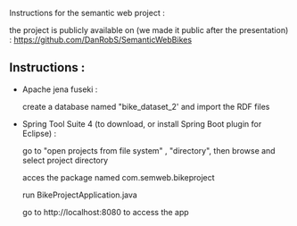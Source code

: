 Instructions for the semantic web project :

the project is publicly available on (we made it public after the presentation) : https://github.com/DanRobS/SemanticWebBikes

Instructions :
--------------------------
- Apache jena fuseki :

 	create a database named "bike_dataset_2' and import the RDF files 

- Spring Tool Suite 4 (to download, or install Spring Boot plugin for Eclipse) : 
	
	go to "open projects from file system" , "directory", then browse and select project directory
	
	acces the package named com.semweb.bikeproject

	run BikeProjectApplication.java

	go to http://localhost:8080 to access the app
